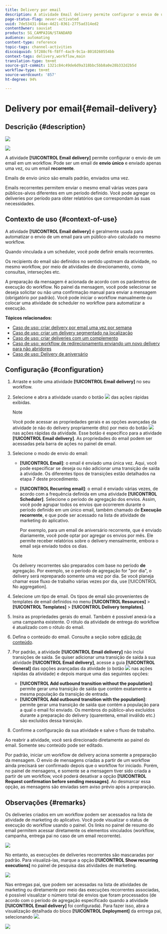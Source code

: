 ```yaml
---
title: Delivery por email
description: A atividade Email delivery permite configurar o envio de um único email de envio ou de um email recorrente em um workflow.
page-status-flag: never-activated
uuid: 7de53431-84ae-4d21-8361-2775ad314ed2
contentOwner: sauviat
products: SG_CAMPAIGN/STANDARD
audience: automating
content-type: reference
topic-tags: channel-activities
discoiquuid: 5f288cf6-f8ff-4ac9-9c1a-8010260554bb
context-tags: delivery,workflow,main
translation-type: tm+mt
source-git-commit: 1321c84c49de6d9a318bbc5bb8a0e28b332d2b5d
workflow-type: tm+mt
source-wordcount: '857'
ht-degree: 94%

---
```



# Delivery por email{#email-delivery}

## Descrição {#description}

![](assets/email.png)

![](assets/recurrentemail.png)

A atividade **[!UICONTROL Email delivery]** permite configurar o envio de um email em um workflow. Pode ser um email de **envio único** e enviado apenas uma vez, ou um email **recorrente**.

Emails de envio único são emails padrão, enviados uma vez.

Emails recorrentes permitem enviar o mesmo email várias vezes para públicos-alvos diferentes em um período definido. Você pode agregar os deliveries por período para obter relatórios que correspondam às suas necessidades.

## Contexto de uso {#context-of-use}

A atividade **[!UICONTROL Email delivery]** é geralmente usada para automatizar o envio de um email para um público-alvo calculado no mesmo workflow.

Quando vinculada a um scheduler, você pode definir emails recorrentes.

Os recipients do email são definidos no sentido upstream da atividade, no mesmo workflow, por meio de atividades de direcionamento, como consultas, interseções etc.

A preparação da mensagem é acionada de acordo com os parâmetros de execução do workflow. No painel da mensagem, você pode selecionar se deseja solicitar ou não uma confirmação manual para enviar a mensagem (obrigatório por padrão). Você pode iniciar o workflow manualmente ou colocar uma atividade de scheduler no workflow para automatizar a execução.

**Tópicos relacionados:**

* [Caso de uso: criar delivery por email uma vez por semana](../../automating/using/workflow-weekly-offer.md)
* [Caso de uso: criar um delivery segmentado na localização](../../automating/using/workflow-segmentation-location.md)
* [Caso de uso: criar deliveries com um complemento](../../automating/using/workflow-created-query-with-complement.md)
* [Caso de uso: workflow de redirecionamento enviando um novo delivery para não abridores](../../automating/using/workflow-cross-channel-retargeting.md)
* [Caso de uso: Delivery de aniversário](../../automating/using/birthday-delivery.md)

## Configuração {#configuration}

1. Arraste e solte uma atividade **[!UICONTROL Email delivery]** no seu workflow.
1. Selecione e abra a atividade usando o botão ![](assets/edit_darkgrey-24px.png) das ações rápidas exibidas.

   >[!NOTE]
   >
   >Você pode acessar as propriedades gerais e as opções avançadas da atividade (e não do delivery propriamente dito) por meio do botão ![](assets/dlv_activity_params-24px.png) nas ações rápidas da atividade. Esse botão é específico para a atividade **[!UICONTROL Email delivery]**. As propriedades do email podem ser acessadas pela barra de ações no painel de email.

1. Selecione o modo de envio do email:

   * **[!UICONTROL Email]**: o email é enviado uma única vez. Aqui, você pode especificar se deseja ou não adicionar uma transição de saída à atividade. Os diferentes tipos de transições estão detalhados na etapa 7 deste procedimento.
   * **[!UICONTROL Recurring email]**: o email é enviado várias vezes, de acordo com a frequência definida em uma atividade **[!UICONTROL Scheduler]**. Selecione o período de agregação dos envios. Assim, você pode agrupar todos os envios que ocorrerem durante o período definido em um único email, também chamado de **Execução recorrente**, e que pode ser acessado na lista de atividade de marketing do aplicativo.

      Por exemplo, para um email de aniversário recorrente, que é enviado diariamente, você pode optar por agregar os envios por mês. Ele permite receber relatórios sobre o delivery mensalmente, embora o email seja enviado todos os dias.
   >[!NOTE]
   >
   >Os delivery recorrentes são preparados com base no período **de** agregação. Por exemplo, se o período de agregação for &quot;por dia&quot;, o delivery será repreparado somente uma vez por dia. Se você planeja chamar esse fluxo de trabalho várias vezes por dia, use [!UICONTROL No aggregation].

1. Selecione um tipo de email. Os tipos de email são provenientes de templates de email definidos no menu **[!UICONTROL Resources]** > **[!UICONTROL Templates]** > **[!UICONTROL Delivery templates]**.
1. Insira as propriedades gerais do email. Também é possível anexá-la a uma campanha existente. O rótulo da atividade de entrega do workflow é atualizado com o rótulo do email.
1. Defina o conteúdo do email. Consulte a seção sobre [edição de conteúdo](../../designing/using/designing-content-in-adobe-campaign.md).
1. Por padrão, a atividade **[!UICONTROL Email delivery]** não inclui transições de saída. Se quiser adicionar uma transição de saída à sua atividade **[!UICONTROL Email delivery]**, acesse a guia **[!UICONTROL General]** das opções avançadas da atividade (o botão ![](assets/dlv_activity_params-24px.png) nas ações rápidas da atividade) e depois marque uma das seguintes opções:

   * **[!UICONTROL Add outbound transition without the population]**: permite gerar uma transição de saída que contém exatamente a mesma população da transição de entrada.
   * **[!UICONTROL Add outbound transition with the population]**: permite gerar uma transição de saída que contém a população para a qual o email foi enviado. Os membros do público-alvo excluídos durante a preparação do delivery (quarentena, email inválido etc.) são excluídos dessa transição.

1. Confirme a configuração da sua atividade e salve o fluxo de trabalho.

Ao reabrir a atividade, você será direcionado diretamente ao painel do email. Somente seu conteúdo pode ser editado.

Por padrão, iniciar um workflow de delivery aciona somente a preparação da mensagem. O envio de mensagens criadas a partir de um workflow ainda precisará ser confirmado depois que o workflow for iniciado. Porém, no painel de mensagens, e somente se a mensagem tiver sido criada a partir de um workflow, você poderá desativar a opção **[!UICONTROL Request confirmation before sending messages]**. Ao desmarcar essa opção, as mensagens são enviadas sem aviso prévio após a preparação.

## Observações {#remarks}

Os deliveries criados em um workflow podem ser acessados na lista de atividade de marketing do aplicativo. Você pode visualizar o status de execução do workflow usando o painel. Os links no painel de resumo do email permitem acessar diretamente os elementos vinculados (workflow, campanha, entrega pai no caso de um email recorrente).

![](assets/wkf_display_recurrent_executions_2.png)

No entanto, as execuções de deliveries recorrentes são mascaradas por padrão. Para visualizá-las, marque a opção **[!UICONTROL Show recurring executions]** no painel de pesquisa das atividades de marketing.

![](assets/wkf_display_recurrent_executions.png)

Nas entregas pai, que podem ser acessadas na lista de atividades de marketing ou diretamente por meio das execuções recorrentes associadas, é possível visualizar o número total de envios que foram processados (de acordo com o período de agregação especificado quando a atividade **[!UICONTROL Email delivery]** foi configurada). Para fazer isso, abra a visualização detalhada do bloco **[!UICONTROL Deployment]** da entrega pai, selecionando ![](assets/wkf_dlv_detail_button.png).

![](assets/wkf_display_recurrent_executions_3.png)
